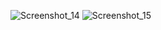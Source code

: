 ![Screenshot_14](https://user-images.githubusercontent.com/49235236/159084812-e08097db-edf6-4525-8ef5-c9a22a4f5c51.png)
![Screenshot_15](https://user-images.githubusercontent.com/49235236/159084908-4040da20-d071-4d1a-bd2a-93cbd0785eac.png)
